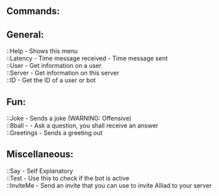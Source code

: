 ## Commands:
  
## General:  
::Help - Shows this menu  
::Latency - Time message received - Time message sent  
::User - Get information on a user  
::Server - Get information on this server  
::ID - Get the ID of a user or bot  

## Fun:  
::Joke - Sends a joke (WARNING: Offensive)  
::8ball - - Ask a question, you shall receive an answer  
::Greetings - Sends a greeting out  
  
## Miscellaneous:  
::Say - Self Explanatory  
::Test - Use this to check if the bot is active  
::InviteMe - Send an invite that you can use to invite Alliad to your server
